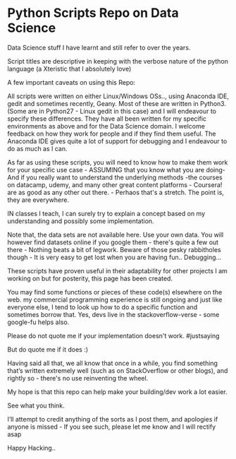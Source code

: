 # Python Scripts Repo on Data Science

Data Science stuff I have learnt and still refer to over the years.

Script titles are descriptive in keeping with the verbose nature of the python language (a Xteristic that I absolutely love)

A few important caveats on using this Repo:

All scripts were written on either Linux/Windows OSs.., using Anaconda IDE, gedit and sometimes recently, Geany. Most of these are written in
Python3. (Some are in Python27 - Linux gedit in this case) and I will endeavour to specify these differences.
They have all been written for my specific environments as above and for the Data Science domain.
I welcome feedback on how they work for people and if they find them useful.
The Anaconda IDE gives quite a lot of support for debugging and I endeavour to do as much as I can.

As far as using these scripts, you will need to know how to make them work for your specific use case - ASSUMING that you know what you are doing-
And if you really want to understand the underlying methods -the courses on datacamp, udemy, and many other great content platforms - Coursera! are as good as any other out there. - Perhaos that's a stretch. The point is, they are everywhere.

IN classes I teach, I can surely try to explain a concept based on my understanding and possibly some implementation.


Note that, the data sets are not available here. Use your own data. You will however find datasets online if you google them - there's quite a few out there - Nothing beats a bit of legwork.  Beware of those pesky rabbitholes though - It is very easy to get lost when you are having fun.. Debugging...

These scripts have proven useful in their adaptability for other projects I am working on but for posterity, this page has been created.

You may find some functions or pieces of these code(s) elsewhere on the web. my commercial programming
experience is still ongoing and just like everyone else, I tend to look up how to do a specific function and sometimes borrow that. Yes, devs live in the stackoverflow-verse - some google-fu helps also.

Please do not quote me if your implementation doesn't work. #justsaying

But do quote me if it does :)

Having said all that, we all know that once in a while, you find something that’s written extremely well (such as on StackOverflow or other blogs), and rightly so - there's no use reinventing the wheel.

 My hope is that this repo can help make your building/dev work a lot easier.
 
 See what you think.

I’ll attempt to credit anything of the sorts as I post them, and apologies if anyone is missed - If you see such, please let me know and I will rectify asap

Happy Hacking..
